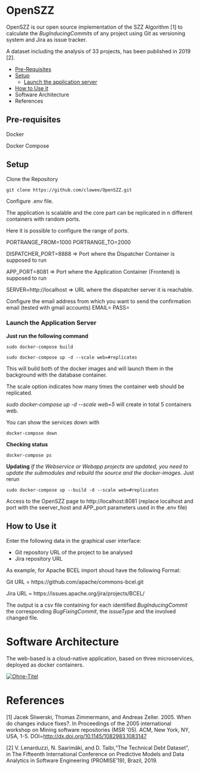 # OpenSZZ

OpenSZZ is our open source implementation of the SZZ Algorithm [1] to calculate the <i>BugInducingCommits</i> of any project using Git as versioning system and Jira as issue tracker. 

A dataset including the analysis of 33 projects, has been published in 2019 [2]. 

* [Pre-Requisites](https://github.com/clowee/OpenSZZ/blob/master/README.md#pre-requisites)
* [Setup](https://github.com/clowee/OpenSZZ/blob/master/README.md#setup)
    * [Launch the application server](https://github.com/clowee/OpenSZZ/blob/master/README.md#launch-the-application-server)
* [How to Use it](https://github.com/clowee/OpenSZZ/blob/master/README.md#how-to-use-it)
* Software Architecture
* References

## Pre-requisites
Docker 
<p>Docker Compose

## Setup

Clone the Repository 
```
git clone https://github.com/clowee/OpenSZZ.git
```

Configure .env file.

The application is scalable and the core part can be replicated in n different containers with random ports.
<p>Here it is possible to configure the range of ports. 

PORTRANGE_FROM=1000
PORTRANGE_TO=2000

DISPATCHER_PORT=8888 => Port where the Dispatcher Container is supposed to run
<p>APP_PORT=8081 => Port where the Application Container (Frontend) is supposed to run

SERVER=http://localhost => URL where the dispatcher server it is reachable.

<p>Configure the email address from which you want to send the confirmation email (tested with gmail accounts)
EMAIL=
PASS=


### Launch the Application Server
<b>Just run the following command</b>
```
sudo docker-compose build

sudo docker-compose up -d --scale web=#replicates
```
This will build both of the docker images and will launch them in the background with the database container. 
<p>The scale option indicates how many times the container web should be replicated. 
<p><i>sudo docker-compose up -d --scale web=5</i> will create in total 5 containers web.

You can show the services down with
```
docker-compose down
```

<b>Checking status</b>
```
docker-compose ps
```
<b>Updating</b> 
<i>If the Webservice or Webapp projects are updated, you need to update the submodules and rebuild the source and the docker-images</i>. Just rerun
```
sudo docker-compose up --build -d --scale web=#replicates
```

Access to the OpenSZZ page to http://localhost:8081 (replace localhost and port with the seerver_host and APP_port parameters used in the .env file)

## How to Use it
Enter the following data in the graphical user interface:
- Git repository URL of the project to be analysed
- Jira repository URL

As example,  for Apache BCEL import shoud have the following Format:
<p>Git URL = https://github.com/apache/commons-bcel.git
<p>Jira URL = https://issues.apache.org/jira/projects/BCEL/ 

The output is a csv file containing for each identified <i>BugInducingCommit</i> the corresponding
<i>BugFixingCommit</i>, the <i>issueType</i> and the involved changed file.


# Software Architecture

The web-based is a cloud-native application, based on three microservices, deployed as docker containers.  

<a href="https://ibb.co/SdtJLnG"><img src="https://i.ibb.co/b2s7fBD/Ohne-Titel.png" alt="Ohne-Titel" border="0"></a>


# References

[1] Jacek Śliwerski, Thomas Zimmermann, and Andreas Zeller. 2005. When do changes induce fixes?. In Proceedings of the 2005 international workshop on Mining software repositories (MSR '05). ACM, New York, NY, USA, 1-5. DOI=http://dx.doi.org/10.1145/1082983.1083147

[2] V. Lenarduzzi, N. Saarimäki, and D. Taibi,“The Technical Debt Dataset”, in The Fifteenth International Conference on Predictive Models and Data Analytics in Software Engineering (PROMISE’19), Brazil, 2019.
